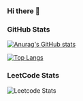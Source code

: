 ### Hi there 👋

<!--
**juskek/juskek** is a ✨ _special_ ✨ repository because its `README.md` (this file) appears on your GitHub profile.

Here are some ideas to get you started:

- 🔭 I’m currently working on ...
- 🌱 I’m currently learning ...
- 👯 I’m looking to collaborate on ...
- 🤔 I’m looking for help with ...
- 💬 Ask me about ...
- 📫 How to reach me: ...
- 😄 Pronouns: ...
- ⚡ Fun fact: ...
-->

### GitHub Stats
[![Anurag's GitHub stats](https://github-readme-stats.vercel.app/api?username=juskek)](https://github.com/anuraghazra/github-readme-stats)

[![Top Langs](https://github-readme-stats.vercel.app/api/top-langs/?username=juskek&exclude_repo=stonks)](https://github.com/anuraghazra/github-readme-stats)

### LeetCode Stats
![Leetcode Stats](https://leetcard.jacoblin.cool/justkek)

